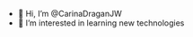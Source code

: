 - 👋 Hi, I’m @CarinaDraganJW
- 👀 I’m interested in learning new technologies

<!---
CarinaDraganJW/CarinaDraganJW is a ✨ special ✨ repository because its `README.md` (this file) appears on your GitHub profile.
You can click the Preview link to take a look at your changes.
--->
